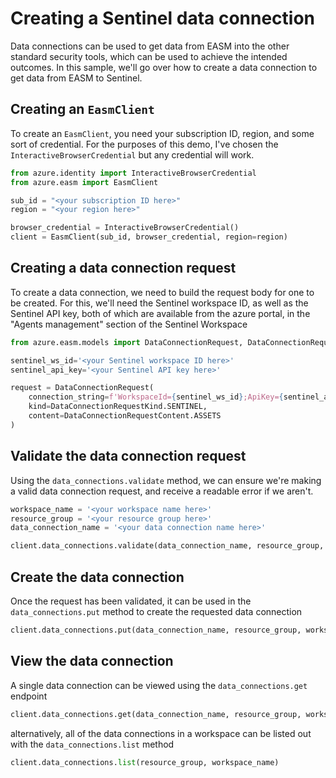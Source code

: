 # Creating a Sentinel data connection
Data connections can be used to get data from EASM into the other standard security tools, which can be used to achieve the intended outcomes. In this sample, we'll go over how to create a data connection to get data from EASM to Sentinel.

## Creating an `EasmClient`
To create an `EasmClient`, you need your subscription ID, region, and some sort of credential. For the purposes of this demo, I've chosen the `InteractiveBrowserCredential` but any credential will work.

```python 
from azure.identity import InteractiveBrowserCredential
from azure.easm import EasmClient

sub_id = "<your subscription ID here>"
region = "<your region here>"

browser_credential = InteractiveBrowserCredential()
client = EasmClient(sub_id, browser_credential, region=region)
```

## Creating a data connection request
To create a data connection, we need to build the request body for one to be created. For this, we'll need the Sentinel workspace ID, as well as the Sentinel API key, both of which are available from the azure portal, in the "Agents management" section of the Sentinel Workspace

```python
from azure.easm.models import DataConnectionRequest, DataConnectionRequestKind, DataConnectionRequestContent

sentinel_ws_id='<your Sentinel workspace ID here>'
sentinel_api_key='<your Sentinel API key here>'

request = DataConnectionRequest(
    connection_string=f'WorkspaceId={sentinel_ws_id};ApiKey={sentinel_api_key}',
    kind=DataConnectionRequestKind.SENTINEL,
    content=DataConnectionRequestContent.ASSETS
)
```

## Validate the data connection request
Using the `data_connections.validate` method, we can ensure we're making a valid data connection request, and receive a readable error if we aren't.

```python
workspace_name = '<your workspace name here>'
resource_group = '<your resource group here>'
data_connection_name = '<your data connection name here>'

client.data_connections.validate(data_connection_name, resource_group, workspace_name, request)
```

## Create the data connection
Once the request has been validated, it can be used in the `data_connections.put` method to create the requested data connection

```python
client.data_connections.put(data_connection_name, resource_group, workspace_name, request)
```
## View the data connection
A single data connection can be viewed using the `data_connections.get` endpoint
```python
client.data_connections.get(data_connection_name, resource_group, workspace_name)
```

alternatively, all of the data connections in a workspace can be listed out with the `data_connections.list` method
```python
client.data_connections.list(resource_group, workspace_name)
```
